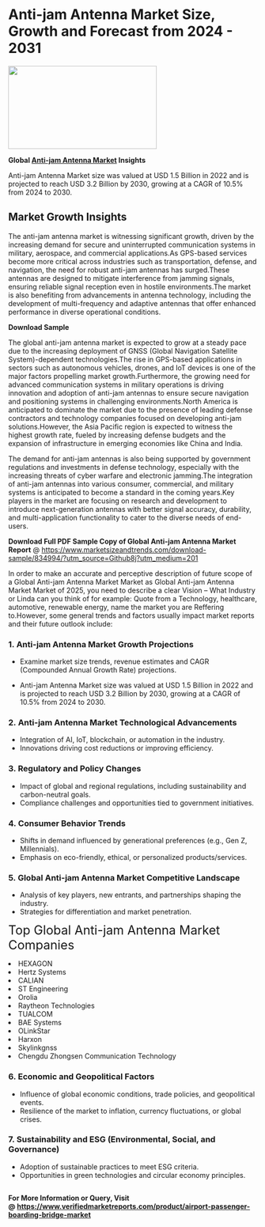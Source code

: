 <H1>Anti-jam Antenna Market Size, Growth and Forecast from 2024 - 2031</H1><img class="aligncenter size-medium wp-image-584254" src="https://thirdeyenews.in/wp-content/uploads/2024/09/Global-Market-Research-300x168.jpeg" alt="" width="300" height="168" /><p><strong>Global&nbsp;<a href="https://www.marketsizeandtrends.com/download-sample/834994/?utm_source=Github8j?utm_medium=201">Anti-jam Antenna Market</a> Insights</strong></p><p>Anti-jam Antenna Market size was valued at USD 1.5 Billion in 2022 and is projected to reach USD 3.2 Billion by 2030, growing at a CAGR of 10.5% from 2024 to 2030.</p><p><h2>Market Growth Insights</h2> <p>The anti-jam antenna market is witnessing significant growth, driven by the increasing demand for secure and uninterrupted communication systems in military, aerospace, and commercial applications.As GPS-based services become more critical across industries such as transportation, defense, and navigation, the need for robust anti-jam antennas has surged.These antennas are designed to mitigate interference from jamming signals, ensuring reliable signal reception even in hostile environments.The market is also benefiting from advancements in antenna technology, including the development of multi-frequency and adaptive antennas that offer enhanced performance in diverse operational conditions.</p> <p><strong>Download Sample</strong></p> <p>The global anti-jam antenna market is expected to grow at a steady pace due to the increasing deployment of GNSS (Global Navigation Satellite System)-dependent technologies.The rise in GPS-based applications in sectors such as autonomous vehicles, drones, and IoT devices is one of the major factors propelling market growth.Furthermore, the growing need for advanced communication systems in military operations is driving innovation and adoption of anti-jam antennas to ensure secure navigation and positioning systems in challenging environments.North America is anticipated to dominate the market due to the presence of leading defense contractors and technology companies focused on developing anti-jam solutions.However, the Asia Pacific region is expected to witness the highest growth rate, fueled by increasing defense budgets and the expansion of infrastructure in emerging economies like China and India.<p>The demand for anti-jam antennas is also being supported by government regulations and investments in defense technology, especially with the increasing threats of cyber warfare and electronic jamming.The integration of anti-jam antennas into various consumer, commercial, and military systems is anticipated to become a standard in the coming years.Key players in the market are focusing on research and development to introduce next-generation antennas with better signal accuracy, durability, and multi-application functionality to cater to the diverse needs of end-users.</p> <p><span class=""><strong>Download Full PDF Sample Copy of Global Anti-jam Antenna Market Report</strong> @ <a href="https://www.marketsizeandtrends.com/download-sample/834994/?utm_source=Github8j?utm_medium=201" target="_blank">https://www.marketsizeandtrends.com/download-sample/834994/?utm_source=Github8j?utm_medium=201</a></span></p><p>In order to make an accurate and perceptive description of future scope of a Global&nbsp;Anti-jam Antenna Market Market as Global&nbsp;Anti-jam Antenna Market Market of 2025, you need to describe a clear Vision &ndash; What Industry or Linda can you think of for example: Quote from a Technology, healthcare, automotive, renewable energy, name the market you are Reffering to.However, some general trends and factors usually impact market reports and their future outlook include:</p><h3>1.&nbsp;<strong>Anti-jam Antenna Market Growth Projections</strong></h3><ul><li>Examine market size trends, revenue estimates and CAGR (Compounded Annual Growth Rate) projections.</li><li><p>Anti-jam Antenna Market size was valued at USD 1.5 Billion in 2022 and is projected to reach USD 3.2 Billion by 2030, growing at a CAGR of 10.5% from 2024 to 2030.</p></li></ul><h3>2.&nbsp;<strong>Anti-jam Antenna Market Technological Advancements</strong></h3><ul><li>Integration of AI, IoT, blockchain, or automation in the industry.</li><li>Innovations driving cost reductions or improving efficiency.</li></ul><h3>3.&nbsp;<strong>Regulatory and Policy Changes</strong></h3><ul><li>Impact of global and regional regulations, including sustainability and carbon-neutral goals.</li><li>Compliance challenges and opportunities tied to government initiatives.</li></ul><h3>4.&nbsp;<strong>Consumer Behavior Trends</strong></h3><ul><li>Shifts in demand influenced by generational preferences (e.g., Gen Z, Millennials).</li><li>Emphasis on eco-friendly, ethical, or personalized products/services.</li></ul><h3>5.&nbsp;<strong>Global Anti-jam Antenna Market Competitive Landscape</strong></h3><ul><li>Analysis of key players, new entrants, and partnerships shaping the industry.</li><li>Strategies for differentiation and market penetration.</li></ul><p data-pm-slice="1 1 []"><span style="color: inherit; font-family: inherit; font-size: 25px;">Top Global Anti-jam Antenna Market Companies</span></p><div class="" data-test-id=""><p><li>HEXAGON</li><li> Hertz Systems</li><li> CALIAN</li><li> ST Engineering</li><li> Orolia</li><li> Raytheon Technologies</li><li> TUALCOM</li><li> BAE Systems</li><li> OLinkStar</li><li> Harxon</li><li> Skylinkgnss</li><li> Chengdu Zhongsen Communication Technology</li></p></div><h3>6.&nbsp;<strong>Economic and Geopolitical Factors</strong></h3><ul><li>Influence of global economic conditions, trade policies, and geopolitical events.</li><li>Resilience of the market to inflation, currency fluctuations, or global crises.</li></ul><h3>7.&nbsp;<strong>Sustainability and ESG (Environmental, Social, and Governance)</strong></h3><ul><li>Adoption of sustainable practices to meet ESG criteria.</li><li>Opportunities in green technologies and circular economy principles.</li></ul><h2><strong style="font-size: 14px;">For More Information or Query, Visit @&nbsp;</strong><a style="background-color: #ffffff; font-size: 14px;" href="https://www.marketsizeandtrends.com/report/anti-jam-antenna-market/" target="_blank">https://www.verifiedmarketreports.com/product/airport-passenger-boarding-bridge-market</a></h2>